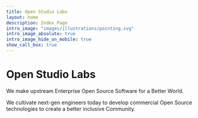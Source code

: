 ```yaml
---
title: Open Studio Labs 
layout: home
description: Index Page
intro_image: "images/illustrations/pointing.svg"
intro_image_absolute: true
intro_image_hide_on_mobile: true
show_call_box: true
---
```


# Open Studio Labs

We make upstream Enterprise Open Source Software for a Better World.

We cultivate next-gen engineers today to develop commercial Open Source technologies to create a better inclusive Community.

